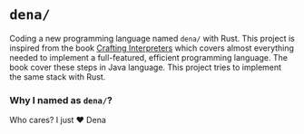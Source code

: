 # `dena/`

Coding a new programming language named `dena/` with Rust. This project is inspired from the book [Crafting Interpreters](https://craftinginterpreters.com/) which covers almost everything needed to implement a full-featured, efficient programming language. The book cover these steps in Java language. This project tries to implement the same stack with Rust.

### Why I named as `dena/`? 
Who cares? I just ❤️ Dena